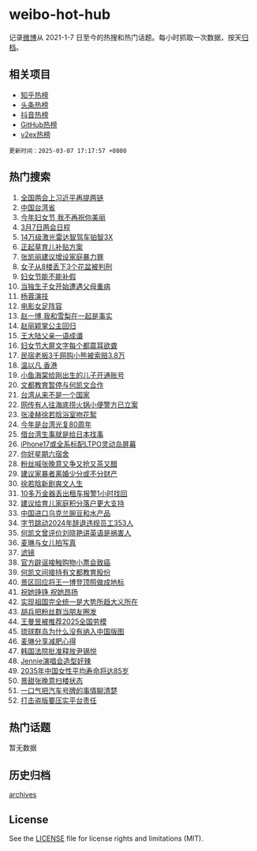 # weibo-hot-hub

记录[微博](https://www.weibo.com)从 2021-1-7 日至今的热搜和热门话题。每小时抓取一次数据，按天[归档](archives)。

## 相关项目

- [知乎热榜](https://github.com/lonnyzhang423/zhihu-hot-hub)
- [头条热榜](https://github.com/lonnyzhang423/toutiao-hot-hub)
- [抖音热榜](https://github.com/lonnyzhang423/douyin-hot-hub)
- [GitHub热榜](https://github.com/lonnyzhang423/github-hot-hub)
- [v2ex热榜](https://github.com/lonnyzhang423/v2ex-hot-hub)


`更新时间：2025-03-07 17:17:57 +0800`

## 热门搜索

1. [全国两会上习近平再提两链](https://m.weibo.cn/search?containerid=100103type%3D1%26t%3D10%26q%3D%23%E5%85%A8%E5%9B%BD%E4%B8%A4%E4%BC%9A%E4%B8%8A%E4%B9%A0%E8%BF%91%E5%B9%B3%E5%86%8D%E6%8F%90%E4%B8%A4%E9%93%BE%23&stream_entry_id=51&isnewpage=1&extparam=seat%3D1%26cate%3D10103%26pos%3D0%26q%3D%2523%25E5%2585%25A8%25E5%259B%25BD%25E4%25B8%25A4%25E4%25BC%259A%25E4%25B8%258A%25E4%25B9%25A0%25E8%25BF%2591%25E5%25B9%25B3%25E5%2586%258D%25E6%258F%2590%25E4%25B8%25A4%25E9%2593%25BE%2523%26stream_entry_id%3D51%26c_type%3D51%26filter_type%3Drealtimehot%26dgr%3D0%26display_time%3D1741339076%26pre_seqid%3D17413390762560325222116)
1. [中国台湾省](https://m.weibo.cn/search?containerid=100103type%3D1%26t%3D10%26q%3D%23%E4%B8%AD%E5%9B%BD%E5%8F%B0%E6%B9%BE%E7%9C%81%23&stream_entry_id=31&isnewpage=1&extparam=seat%3D1%26flag%3D4%26filter_type%3Drealtimehot%26dgr%3D0%26cate%3D5001%26band_rank%3D1%26pos%3D0%26q%3D%2523%25E4%25B8%25AD%25E5%259B%25BD%25E5%258F%25B0%25E6%25B9%25BE%25E7%259C%2581%2523%26stream_entry_id%3D31%26realpos%3D1%26c_type%3D31%26lcate%3D5001%26display_time%3D1741339076%26pre_seqid%3D17413390762560325222116)
1. [今年妇女节 我不再祝你美丽](https://m.weibo.cn/search?containerid=100103type%3D1%26t%3D10%26q%3D%E4%BB%8A%E5%B9%B4%E5%A6%87%E5%A5%B3%E8%8A%82+%E6%88%91%E4%B8%8D%E5%86%8D%E7%A5%9D%E4%BD%A0%E7%BE%8E%E4%B8%BD&stream_entry_id=31&isnewpage=1&extparam=seat%3D1%26flag%3D1%26filter_type%3Drealtimehot%26dgr%3D0%26cate%3D5001%26band_rank%3D2%26pos%3D1%26q%3D%25E4%25BB%258A%25E5%25B9%25B4%25E5%25A6%2587%25E5%25A5%25B3%25E8%258A%2582%2520%25E6%2588%2591%25E4%25B8%258D%25E5%2586%258D%25E7%25A5%259D%25E4%25BD%25A0%25E7%25BE%258E%25E4%25B8%25BD%26stream_entry_id%3D31%26realpos%3D2%26c_type%3D31%26lcate%3D5001%26display_time%3D1741339076%26pre_seqid%3D17413390762560325222116)
1. [3月7日两会日程](https://m.weibo.cn/search?containerid=100103type%3D1%26t%3D10%26q%3D%233%E6%9C%887%E6%97%A5%E4%B8%A4%E4%BC%9A%E6%97%A5%E7%A8%8B%23&stream_entry_id=31&isnewpage=1&extparam=seat%3D1%26flag%3D0%26filter_type%3Drealtimehot%26dgr%3D0%26cate%3D5001%26band_rank%3D3%26pos%3D2%26q%3D%25233%25E6%259C%25887%25E6%2597%25A5%25E4%25B8%25A4%25E4%25BC%259A%25E6%2597%25A5%25E7%25A8%258B%2523%26stream_entry_id%3D31%26realpos%3D3%26c_type%3D31%26lcate%3D5001%26display_time%3D1741339076%26pre_seqid%3D17413390762560325222116)
1. [14万级激光雷达智驾车铂智3X](https://m.weibo.cn/search?containerid=100103type%3D1%26t%3D10%26q%3D%2314%E4%B8%87%E7%BA%A7%E6%BF%80%E5%85%89%E9%9B%B7%E8%BE%BE%E6%99%BA%E9%A9%BE%E8%BD%A6%E9%93%82%E6%99%BA3X%23&stream_entry_id=31&isnewpage=1&extparam=seat%3D1%26topic_ad%3D1%26q%3D%252314%25E4%25B8%2587%25E7%25BA%25A7%25E6%25BF%2580%25E5%2585%2589%25E9%259B%25B7%25E8%25BE%25BE%25E6%2599%25BA%25E9%25A9%25BE%25E8%25BD%25A6%25E9%2593%2582%25E6%2599%25BA3X%2523%26c_type%3D31%26adid%3D278298%26cate%3D5001%26band_rank%3D4%26pos%3D3%26is_ad_pos%3D1%26stream_entry_id%3D31%26filter_type%3Drealtimehot%26dgr%3D0%26lcate%3D5001%26display_time%3D1741339076%26pre_seqid%3D17413390762560325222116)
1. [正起草育儿补贴方案](https://m.weibo.cn/search?containerid=100103type%3D1%26t%3D10%26q%3D%23%E6%AD%A3%E8%B5%B7%E8%8D%89%E8%82%B2%E5%84%BF%E8%A1%A5%E8%B4%B4%E6%96%B9%E6%A1%88%23&stream_entry_id=31&isnewpage=1&extparam=seat%3D1%26flag%3D1%26filter_type%3Drealtimehot%26dgr%3D0%26cate%3D5001%26band_rank%3D4%26pos%3D4%26q%3D%2523%25E6%25AD%25A3%25E8%25B5%25B7%25E8%258D%2589%25E8%2582%25B2%25E5%2584%25BF%25E8%25A1%25A5%25E8%25B4%25B4%25E6%2596%25B9%25E6%25A1%2588%2523%26stream_entry_id%3D31%26realpos%3D4%26c_type%3D31%26lcate%3D5001%26display_time%3D1741339076%26pre_seqid%3D17413390762560325222116)
1. [张凯丽建议增设家庭暴力罪](https://m.weibo.cn/search?containerid=100103type%3D1%26t%3D10%26q%3D%23%E5%BC%A0%E5%87%AF%E4%B8%BD%E5%BB%BA%E8%AE%AE%E5%A2%9E%E8%AE%BE%E5%AE%B6%E5%BA%AD%E6%9A%B4%E5%8A%9B%E7%BD%AA%23&stream_entry_id=31&isnewpage=1&extparam=seat%3D1%26flag%3D0%26filter_type%3Drealtimehot%26dgr%3D0%26cate%3D5001%26band_rank%3D5%26pos%3D5%26q%3D%2523%25E5%25BC%25A0%25E5%2587%25AF%25E4%25B8%25BD%25E5%25BB%25BA%25E8%25AE%25AE%25E5%25A2%259E%25E8%25AE%25BE%25E5%25AE%25B6%25E5%25BA%25AD%25E6%259A%25B4%25E5%258A%259B%25E7%25BD%25AA%2523%26stream_entry_id%3D31%26realpos%3D5%26c_type%3D31%26lcate%3D5001%26display_time%3D1741339076%26pre_seqid%3D17413390762560325222116)
1. [女子从8楼丢下3个花盆被判刑](https://m.weibo.cn/search?containerid=100103type%3D1%26t%3D10%26q%3D%23%E5%A5%B3%E5%AD%90%E4%BB%8E8%E6%A5%BC%E4%B8%A2%E4%B8%8B3%E4%B8%AA%E8%8A%B1%E7%9B%86%E8%A2%AB%E5%88%A4%E5%88%91%23&stream_entry_id=31&isnewpage=1&extparam=seat%3D1%26flag%3D1%26filter_type%3Drealtimehot%26dgr%3D0%26cate%3D5001%26band_rank%3D6%26pos%3D6%26q%3D%2523%25E5%25A5%25B3%25E5%25AD%2590%25E4%25BB%258E8%25E6%25A5%25BC%25E4%25B8%25A2%25E4%25B8%258B3%25E4%25B8%25AA%25E8%258A%25B1%25E7%259B%2586%25E8%25A2%25AB%25E5%2588%25A4%25E5%2588%2591%2523%26stream_entry_id%3D31%26realpos%3D6%26c_type%3D31%26lcate%3D5001%26display_time%3D1741339076%26pre_seqid%3D17413390762560325222116)
1. [妇女节能不能补假](https://m.weibo.cn/search?containerid=100103type%3D1%26t%3D10%26q%3D%E5%A6%87%E5%A5%B3%E8%8A%82%E8%83%BD%E4%B8%8D%E8%83%BD%E8%A1%A5%E5%81%87&stream_entry_id=31&isnewpage=1&extparam=seat%3D1%26flag%3D1%26filter_type%3Drealtimehot%26dgr%3D0%26cate%3D5001%26band_rank%3D7%26pos%3D7%26q%3D%25E5%25A6%2587%25E5%25A5%25B3%25E8%258A%2582%25E8%2583%25BD%25E4%25B8%258D%25E8%2583%25BD%25E8%25A1%25A5%25E5%2581%2587%26stream_entry_id%3D31%26realpos%3D7%26c_type%3D31%26lcate%3D5001%26display_time%3D1741339076%26pre_seqid%3D17413390762560325222116)
1. [当独生子女开始遭遇父母重病](https://m.weibo.cn/search?containerid=100103type%3D1%26t%3D10%26q%3D%23%E5%BD%93%E7%8B%AC%E7%94%9F%E5%AD%90%E5%A5%B3%E5%BC%80%E5%A7%8B%E9%81%AD%E9%81%87%E7%88%B6%E6%AF%8D%E9%87%8D%E7%97%85%23&stream_entry_id=31&isnewpage=1&extparam=seat%3D1%26flag%3D1%26filter_type%3Drealtimehot%26dgr%3D0%26cate%3D5001%26band_rank%3D8%26pos%3D8%26q%3D%2523%25E5%25BD%2593%25E7%258B%25AC%25E7%2594%259F%25E5%25AD%2590%25E5%25A5%25B3%25E5%25BC%2580%25E5%25A7%258B%25E9%2581%25AD%25E9%2581%2587%25E7%2588%25B6%25E6%25AF%258D%25E9%2587%258D%25E7%2597%2585%2523%26stream_entry_id%3D31%26realpos%3D8%26c_type%3D31%26lcate%3D5001%26display_time%3D1741339076%26pre_seqid%3D17413390762560325222116)
1. [杨蓉演技](https://m.weibo.cn/search?containerid=100103type%3D1%26t%3D10%26q%3D%E6%9D%A8%E8%93%89%E6%BC%94%E6%8A%80&stream_entry_id=31&isnewpage=1&extparam=seat%3D1%26flag%3D1%26filter_type%3Drealtimehot%26dgr%3D0%26cate%3D5001%26band_rank%3D9%26pos%3D9%26q%3D%25E6%259D%25A8%25E8%2593%2589%25E6%25BC%2594%25E6%258A%2580%26stream_entry_id%3D31%26realpos%3D9%26c_type%3D31%26lcate%3D5001%26display_time%3D1741339076%26pre_seqid%3D17413390762560325222116)
1. [电影女足阵容](https://m.weibo.cn/search?containerid=100103type%3D1%26t%3D10%26q%3D%E7%94%B5%E5%BD%B1%E5%A5%B3%E8%B6%B3%E9%98%B5%E5%AE%B9&stream_entry_id=31&isnewpage=1&extparam=seat%3D1%26flag%3D1%26filter_type%3Drealtimehot%26dgr%3D0%26cate%3D5001%26band_rank%3D10%26pos%3D10%26q%3D%25E7%2594%25B5%25E5%25BD%25B1%25E5%25A5%25B3%25E8%25B6%25B3%25E9%2598%25B5%25E5%25AE%25B9%26stream_entry_id%3D31%26realpos%3D10%26c_type%3D31%26lcate%3D5001%26display_time%3D1741339076%26pre_seqid%3D17413390762560325222116)
1. [赵一博 我和雪梨在一起是事实](https://m.weibo.cn/search?containerid=100103type%3D1%26t%3D10%26q%3D%E8%B5%B5%E4%B8%80%E5%8D%9A+%E6%88%91%E5%92%8C%E9%9B%AA%E6%A2%A8%E5%9C%A8%E4%B8%80%E8%B5%B7%E6%98%AF%E4%BA%8B%E5%AE%9E&stream_entry_id=31&isnewpage=1&extparam=seat%3D1%26flag%3D2%26filter_type%3Drealtimehot%26dgr%3D0%26cate%3D5001%26band_rank%3D11%26pos%3D11%26q%3D%25E8%25B5%25B5%25E4%25B8%2580%25E5%258D%259A%2520%25E6%2588%2591%25E5%2592%258C%25E9%259B%25AA%25E6%25A2%25A8%25E5%259C%25A8%25E4%25B8%2580%25E8%25B5%25B7%25E6%2598%25AF%25E4%25BA%258B%25E5%25AE%259E%26stream_entry_id%3D31%26realpos%3D11%26c_type%3D31%26lcate%3D5001%26display_time%3D1741339076%26pre_seqid%3D17413390762560325222116)
1. [赵丽颖掌公主回归](https://m.weibo.cn/search?containerid=100103type%3D1%26t%3D10%26q%3D%23%E8%B5%B5%E4%B8%BD%E9%A2%96%E6%8E%8C%E5%85%AC%E4%B8%BB%E5%9B%9E%E5%BD%92%23&stream_entry_id=31&isnewpage=1&extparam=seat%3D1%26flag%3D2%26filter_type%3Drealtimehot%26dgr%3D0%26cate%3D5001%26band_rank%3D12%26pos%3D12%26q%3D%2523%25E8%25B5%25B5%25E4%25B8%25BD%25E9%25A2%2596%25E6%258E%258C%25E5%2585%25AC%25E4%25B8%25BB%25E5%259B%259E%25E5%25BD%2592%2523%26stream_entry_id%3D31%26realpos%3D12%26c_type%3D31%26lcate%3D5001%26display_time%3D1741339076%26pre_seqid%3D17413390762560325222116)
1. [王大陆父亲一语成谶](https://m.weibo.cn/search?containerid=100103type%3D1%26t%3D10%26q%3D%23%E7%8E%8B%E5%A4%A7%E9%99%86%E7%88%B6%E4%BA%B2%E4%B8%80%E8%AF%AD%E6%88%90%E8%B0%B6%23&stream_entry_id=31&isnewpage=1&extparam=seat%3D1%26flag%3D2%26filter_type%3Drealtimehot%26dgr%3D0%26cate%3D5001%26band_rank%3D13%26pos%3D13%26q%3D%2523%25E7%258E%258B%25E5%25A4%25A7%25E9%2599%2586%25E7%2588%25B6%25E4%25BA%25B2%25E4%25B8%2580%25E8%25AF%25AD%25E6%2588%2590%25E8%25B0%25B6%2523%26stream_entry_id%3D31%26realpos%3D13%26c_type%3D31%26lcate%3D5001%26display_time%3D1741339076%26pre_seqid%3D17413390762560325222116)
1. [妇女节大屏文字每个都震耳欲聋](https://m.weibo.cn/search?containerid=100103type%3D1%26t%3D10%26q%3D%E5%A6%87%E5%A5%B3%E8%8A%82%E5%A4%A7%E5%B1%8F%E6%96%87%E5%AD%97%E6%AF%8F%E4%B8%AA%E9%83%BD%E9%9C%87%E8%80%B3%E6%AC%B2%E8%81%8B&stream_entry_id=31&isnewpage=1&extparam=seat%3D1%26flag%3D1%26filter_type%3Drealtimehot%26dgr%3D0%26cate%3D5001%26band_rank%3D14%26pos%3D14%26q%3D%25E5%25A6%2587%25E5%25A5%25B3%25E8%258A%2582%25E5%25A4%25A7%25E5%25B1%258F%25E6%2596%2587%25E5%25AD%2597%25E6%25AF%258F%25E4%25B8%25AA%25E9%2583%25BD%25E9%259C%2587%25E8%2580%25B3%25E6%25AC%25B2%25E8%2581%258B%26stream_entry_id%3D31%26realpos%3D14%26c_type%3D31%26lcate%3D5001%26display_time%3D1741339076%26pre_seqid%3D17413390762560325222116)
1. [民宿老板3千网购小熊被索赔3.8万](https://m.weibo.cn/search?containerid=100103type%3D1%26t%3D10%26q%3D%23%E6%B0%91%E5%AE%BF%E8%80%81%E6%9D%BF3%E5%8D%83%E7%BD%91%E8%B4%AD%E5%B0%8F%E7%86%8A%E8%A2%AB%E7%B4%A2%E8%B5%943.8%E4%B8%87%23&stream_entry_id=31&isnewpage=1&extparam=seat%3D1%26flag%3D1%26filter_type%3Drealtimehot%26dgr%3D0%26cate%3D5001%26band_rank%3D15%26pos%3D15%26q%3D%2523%25E6%25B0%2591%25E5%25AE%25BF%25E8%2580%2581%25E6%259D%25BF3%25E5%258D%2583%25E7%25BD%2591%25E8%25B4%25AD%25E5%25B0%258F%25E7%2586%258A%25E8%25A2%25AB%25E7%25B4%25A2%25E8%25B5%25943.8%25E4%25B8%2587%2523%26stream_entry_id%3D31%26realpos%3D15%26c_type%3D31%26lcate%3D5001%26display_time%3D1741339076%26pre_seqid%3D17413390762560325222116)
1. [温以凡 香港](https://m.weibo.cn/search?containerid=100103type%3D1%26t%3D10%26q%3D%E6%B8%A9%E4%BB%A5%E5%87%A1+%E9%A6%99%E6%B8%AF&stream_entry_id=31&isnewpage=1&extparam=seat%3D1%26flag%3D2%26filter_type%3Drealtimehot%26dgr%3D0%26cate%3D5001%26band_rank%3D16%26pos%3D16%26q%3D%25E6%25B8%25A9%25E4%25BB%25A5%25E5%2587%25A1%2520%25E9%25A6%2599%25E6%25B8%25AF%26stream_entry_id%3D31%26realpos%3D16%26c_type%3D31%26lcate%3D5001%26display_time%3D1741339076%26pre_seqid%3D17413390762560325222116)
1. [小鱼海棠给刚出生的儿子开通账号](https://m.weibo.cn/search?containerid=100103type%3D1%26t%3D10%26q%3D%23%E5%B0%8F%E9%B1%BC%E6%B5%B7%E6%A3%A0%E7%BB%99%E5%88%9A%E5%87%BA%E7%94%9F%E7%9A%84%E5%84%BF%E5%AD%90%E5%BC%80%E9%80%9A%E8%B4%A6%E5%8F%B7%23&stream_entry_id=31&isnewpage=1&extparam=seat%3D1%26flag%3D1%26filter_type%3Drealtimehot%26dgr%3D0%26cate%3D5001%26band_rank%3D17%26pos%3D17%26q%3D%2523%25E5%25B0%258F%25E9%25B1%25BC%25E6%25B5%25B7%25E6%25A3%25A0%25E7%25BB%2599%25E5%2588%259A%25E5%2587%25BA%25E7%2594%259F%25E7%259A%2584%25E5%2584%25BF%25E5%25AD%2590%25E5%25BC%2580%25E9%2580%259A%25E8%25B4%25A6%25E5%258F%25B7%2523%26stream_entry_id%3D31%26realpos%3D17%26c_type%3D31%26lcate%3D5001%26display_time%3D1741339076%26pre_seqid%3D17413390762560325222116)
1. [文都教育暂停与何凯文合作](https://m.weibo.cn/search?containerid=100103type%3D1%26t%3D10%26q%3D%23%E6%96%87%E9%83%BD%E6%95%99%E8%82%B2%E6%9A%82%E5%81%9C%E4%B8%8E%E4%BD%95%E5%87%AF%E6%96%87%E5%90%88%E4%BD%9C%23&stream_entry_id=31&isnewpage=1&extparam=seat%3D1%26flag%3D1%26filter_type%3Drealtimehot%26dgr%3D0%26cate%3D5001%26band_rank%3D18%26pos%3D18%26q%3D%2523%25E6%2596%2587%25E9%2583%25BD%25E6%2595%2599%25E8%2582%25B2%25E6%259A%2582%25E5%2581%259C%25E4%25B8%258E%25E4%25BD%2595%25E5%2587%25AF%25E6%2596%2587%25E5%2590%2588%25E4%25BD%259C%2523%26stream_entry_id%3D31%26realpos%3D18%26c_type%3D31%26lcate%3D5001%26display_time%3D1741339076%26pre_seqid%3D17413390762560325222116)
1. [台湾从来不是一个国家](https://m.weibo.cn/search?containerid=100103type%3D1%26t%3D10%26q%3D%23%E5%8F%B0%E6%B9%BE%E4%BB%8E%E6%9D%A5%E4%B8%8D%E6%98%AF%E4%B8%80%E4%B8%AA%E5%9B%BD%E5%AE%B6%23&stream_entry_id=31&isnewpage=1&extparam=seat%3D1%26flag%3D0%26filter_type%3Drealtimehot%26dgr%3D0%26cate%3D5001%26band_rank%3D19%26pos%3D19%26q%3D%2523%25E5%258F%25B0%25E6%25B9%25BE%25E4%25BB%258E%25E6%259D%25A5%25E4%25B8%258D%25E6%2598%25AF%25E4%25B8%2580%25E4%25B8%25AA%25E5%259B%25BD%25E5%25AE%25B6%2523%26stream_entry_id%3D31%26realpos%3D19%26c_type%3D31%26lcate%3D5001%26display_time%3D1741339076%26pre_seqid%3D17413390762560325222116)
1. [网传有人往海底捞火锅小便警方已立案](https://m.weibo.cn/search?containerid=100103type%3D1%26t%3D10%26q%3D%23%E7%BD%91%E4%BC%A0%E6%9C%89%E4%BA%BA%E5%BE%80%E6%B5%B7%E5%BA%95%E6%8D%9E%E7%81%AB%E9%94%85%E5%B0%8F%E4%BE%BF%E8%AD%A6%E6%96%B9%E5%B7%B2%E7%AB%8B%E6%A1%88%23&stream_entry_id=31&isnewpage=1&extparam=seat%3D1%26flag%3D1%26filter_type%3Drealtimehot%26dgr%3D0%26cate%3D5001%26band_rank%3D20%26pos%3D20%26q%3D%2523%25E7%25BD%2591%25E4%25BC%25A0%25E6%259C%2589%25E4%25BA%25BA%25E5%25BE%2580%25E6%25B5%25B7%25E5%25BA%2595%25E6%258D%259E%25E7%2581%25AB%25E9%2594%2585%25E5%25B0%258F%25E4%25BE%25BF%25E8%25AD%25A6%25E6%2596%25B9%25E5%25B7%25B2%25E7%25AB%258B%25E6%25A1%2588%2523%26stream_entry_id%3D31%26realpos%3D20%26c_type%3D31%26lcate%3D5001%26display_time%3D1741339076%26pre_seqid%3D17413390762560325222116)
1. [张凌赫徐若晗浴室吻花絮](https://m.weibo.cn/search?containerid=100103type%3D1%26t%3D10%26q%3D%23%E5%BC%A0%E5%87%8C%E8%B5%AB%E5%BE%90%E8%8B%A5%E6%99%97%E6%B5%B4%E5%AE%A4%E5%90%BB%E8%8A%B1%E7%B5%AE%23&stream_entry_id=31&isnewpage=1&extparam=seat%3D1%26flag%3D0%26filter_type%3Drealtimehot%26dgr%3D0%26cate%3D5001%26band_rank%3D21%26pos%3D21%26q%3D%2523%25E5%25BC%25A0%25E5%2587%258C%25E8%25B5%25AB%25E5%25BE%2590%25E8%258B%25A5%25E6%2599%2597%25E6%25B5%25B4%25E5%25AE%25A4%25E5%2590%25BB%25E8%258A%25B1%25E7%25B5%25AE%2523%26stream_entry_id%3D31%26realpos%3D21%26c_type%3D31%26lcate%3D5001%26display_time%3D1741339076%26pre_seqid%3D17413390762560325222116)
1. [今年是台湾光复80周年](https://m.weibo.cn/search?containerid=100103type%3D1%26t%3D10%26q%3D%23%E4%BB%8A%E5%B9%B4%E6%98%AF%E5%8F%B0%E6%B9%BE%E5%85%89%E5%A4%8D80%E5%91%A8%E5%B9%B4%23&stream_entry_id=31&isnewpage=1&extparam=seat%3D1%26flag%3D0%26filter_type%3Drealtimehot%26dgr%3D0%26cate%3D5001%26band_rank%3D22%26pos%3D22%26q%3D%2523%25E4%25BB%258A%25E5%25B9%25B4%25E6%2598%25AF%25E5%258F%25B0%25E6%25B9%25BE%25E5%2585%2589%25E5%25A4%258D80%25E5%2591%25A8%25E5%25B9%25B4%2523%26stream_entry_id%3D31%26realpos%3D22%26c_type%3D31%26lcate%3D5001%26display_time%3D1741339076%26pre_seqid%3D17413390762560325222116)
1. [借台湾生事就是给日本找事](https://m.weibo.cn/search?containerid=100103type%3D1%26t%3D10%26q%3D%23%E5%80%9F%E5%8F%B0%E6%B9%BE%E7%94%9F%E4%BA%8B%E5%B0%B1%E6%98%AF%E7%BB%99%E6%97%A5%E6%9C%AC%E6%89%BE%E4%BA%8B%23&stream_entry_id=31&isnewpage=1&extparam=seat%3D1%26flag%3D0%26filter_type%3Drealtimehot%26dgr%3D0%26cate%3D5001%26band_rank%3D23%26pos%3D23%26q%3D%2523%25E5%2580%259F%25E5%258F%25B0%25E6%25B9%25BE%25E7%2594%259F%25E4%25BA%258B%25E5%25B0%25B1%25E6%2598%25AF%25E7%25BB%2599%25E6%2597%25A5%25E6%259C%25AC%25E6%2589%25BE%25E4%25BA%258B%2523%26stream_entry_id%3D31%26realpos%3D23%26c_type%3D31%26lcate%3D5001%26display_time%3D1741339076%26pre_seqid%3D17413390762560325222116)
1. [iPhone17或全系标配LTPO灵动岛屏幕](https://m.weibo.cn/search?containerid=100103type%3D1%26t%3D10%26q%3D%23iPhone17%E6%88%96%E5%85%A8%E7%B3%BB%E6%A0%87%E9%85%8DLTPO%E7%81%B5%E5%8A%A8%E5%B2%9B%E5%B1%8F%E5%B9%95%23&stream_entry_id=31&isnewpage=1&extparam=seat%3D1%26flag%3D1%26filter_type%3Drealtimehot%26dgr%3D0%26cate%3D5001%26band_rank%3D24%26pos%3D24%26q%3D%2523iPhone17%25E6%2588%2596%25E5%2585%25A8%25E7%25B3%25BB%25E6%25A0%2587%25E9%2585%258DLTPO%25E7%2581%25B5%25E5%258A%25A8%25E5%25B2%259B%25E5%25B1%258F%25E5%25B9%2595%2523%26stream_entry_id%3D31%26realpos%3D24%26c_type%3D31%26lcate%3D5001%26display_time%3D1741339076%26pre_seqid%3D17413390762560325222116)
1. [你好星期六宿舍](https://m.weibo.cn/search?containerid=100103type%3D1%26t%3D10%26q%3D%23%E4%BD%A0%E5%A5%BD%E6%98%9F%E6%9C%9F%E5%85%AD%E5%AE%BF%E8%88%8D%23&stream_entry_id=31&isnewpage=1&extparam=seat%3D1%26flag%3D1%26filter_type%3Drealtimehot%26dgr%3D0%26cate%3D5001%26band_rank%3D25%26pos%3D25%26q%3D%2523%25E4%25BD%25A0%25E5%25A5%25BD%25E6%2598%259F%25E6%259C%259F%25E5%2585%25AD%25E5%25AE%25BF%25E8%2588%258D%2523%26stream_entry_id%3D31%26realpos%3D25%26c_type%3D31%26lcate%3D5001%26display_time%3D1741339076%26pre_seqid%3D17413390762560325222116)
1. [粉丝喊张晚意又争又抢又茶又醋](https://m.weibo.cn/search?containerid=100103type%3D1%26t%3D10%26q%3D%E7%B2%89%E4%B8%9D%E5%96%8A%E5%BC%A0%E6%99%9A%E6%84%8F%E5%8F%88%E4%BA%89%E5%8F%88%E6%8A%A2%E5%8F%88%E8%8C%B6%E5%8F%88%E9%86%8B&stream_entry_id=31&isnewpage=1&extparam=seat%3D1%26flag%3D1%26filter_type%3Drealtimehot%26dgr%3D0%26cate%3D5001%26band_rank%3D26%26pos%3D26%26q%3D%25E7%25B2%2589%25E4%25B8%259D%25E5%2596%258A%25E5%25BC%25A0%25E6%2599%259A%25E6%2584%258F%25E5%258F%2588%25E4%25BA%2589%25E5%258F%2588%25E6%258A%25A2%25E5%258F%2588%25E8%258C%25B6%25E5%258F%2588%25E9%2586%258B%26stream_entry_id%3D31%26realpos%3D26%26c_type%3D31%26lcate%3D5001%26display_time%3D1741339076%26pre_seqid%3D17413390762560325222116)
1. [建议家暴者离婚少分或不分财产](https://m.weibo.cn/search?containerid=100103type%3D1%26t%3D10%26q%3D%23%E5%BB%BA%E8%AE%AE%E5%AE%B6%E6%9A%B4%E8%80%85%E7%A6%BB%E5%A9%9A%E5%B0%91%E5%88%86%E6%88%96%E4%B8%8D%E5%88%86%E8%B4%A2%E4%BA%A7%23&stream_entry_id=31&isnewpage=1&extparam=seat%3D1%26flag%3D0%26filter_type%3Drealtimehot%26dgr%3D0%26cate%3D5001%26band_rank%3D27%26pos%3D27%26q%3D%2523%25E5%25BB%25BA%25E8%25AE%25AE%25E5%25AE%25B6%25E6%259A%25B4%25E8%2580%2585%25E7%25A6%25BB%25E5%25A9%259A%25E5%25B0%2591%25E5%2588%2586%25E6%2588%2596%25E4%25B8%258D%25E5%2588%2586%25E8%25B4%25A2%25E4%25BA%25A7%2523%26stream_entry_id%3D31%26realpos%3D27%26c_type%3D31%26lcate%3D5001%26display_time%3D1741339076%26pre_seqid%3D17413390762560325222116)
1. [徐若晗新剧爽文人生](https://m.weibo.cn/search?containerid=100103type%3D1%26t%3D10%26q%3D%E5%BE%90%E8%8B%A5%E6%99%97%E6%96%B0%E5%89%A7%E7%88%BD%E6%96%87%E4%BA%BA%E7%94%9F&stream_entry_id=31&isnewpage=1&extparam=seat%3D1%26flag%3D1%26filter_type%3Drealtimehot%26dgr%3D0%26cate%3D5001%26band_rank%3D28%26pos%3D28%26q%3D%25E5%25BE%2590%25E8%258B%25A5%25E6%2599%2597%25E6%2596%25B0%25E5%2589%25A7%25E7%2588%25BD%25E6%2596%2587%25E4%25BA%25BA%25E7%2594%259F%26stream_entry_id%3D31%26realpos%3D28%26c_type%3D31%26lcate%3D5001%26display_time%3D1741339076%26pre_seqid%3D17413390762560325222116)
1. [10多万金器丢出租车报警1小时找回](https://m.weibo.cn/search?containerid=100103type%3D1%26t%3D10%26q%3D10%E5%A4%9A%E4%B8%87%E9%87%91%E5%99%A8%E4%B8%A2%E5%87%BA%E7%A7%9F%E8%BD%A6%E6%8A%A5%E8%AD%A61%E5%B0%8F%E6%97%B6%E6%89%BE%E5%9B%9E&stream_entry_id=31&isnewpage=1&extparam=seat%3D1%26flag%3D32768%26filter_type%3Drealtimehot%26dgr%3D0%26cate%3D5001%26band_rank%3D29%26pos%3D29%26q%3D10%25E5%25A4%259A%25E4%25B8%2587%25E9%2587%2591%25E5%2599%25A8%25E4%25B8%25A2%25E5%2587%25BA%25E7%25A7%259F%25E8%25BD%25A6%25E6%258A%25A5%25E8%25AD%25A61%25E5%25B0%258F%25E6%2597%25B6%25E6%2589%25BE%25E5%259B%259E%26stream_entry_id%3D31%26realpos%3D29%26c_type%3D31%26lcate%3D5001%26display_time%3D1741339076%26pre_seqid%3D17413390762560325222116)
1. [建议给育儿家庭积分落户更大支持](https://m.weibo.cn/search?containerid=100103type%3D1%26t%3D10%26q%3D%23%E5%BB%BA%E8%AE%AE%E7%BB%99%E8%82%B2%E5%84%BF%E5%AE%B6%E5%BA%AD%E7%A7%AF%E5%88%86%E8%90%BD%E6%88%B7%E6%9B%B4%E5%A4%A7%E6%94%AF%E6%8C%81%23&stream_entry_id=31&isnewpage=1&extparam=seat%3D1%26flag%3D1%26filter_type%3Drealtimehot%26dgr%3D0%26cate%3D5001%26band_rank%3D30%26pos%3D30%26q%3D%2523%25E5%25BB%25BA%25E8%25AE%25AE%25E7%25BB%2599%25E8%2582%25B2%25E5%2584%25BF%25E5%25AE%25B6%25E5%25BA%25AD%25E7%25A7%25AF%25E5%2588%2586%25E8%2590%25BD%25E6%2588%25B7%25E6%259B%25B4%25E5%25A4%25A7%25E6%2594%25AF%25E6%258C%2581%2523%26stream_entry_id%3D31%26realpos%3D30%26c_type%3D31%26lcate%3D5001%26display_time%3D1741339076%26pre_seqid%3D17413390762560325222116)
1. [中国进口乌克兰豌豆和水产品](https://m.weibo.cn/search?containerid=100103type%3D1%26t%3D10%26q%3D%23%E4%B8%AD%E5%9B%BD%E8%BF%9B%E5%8F%A3%E4%B9%8C%E5%85%8B%E5%85%B0%E8%B1%8C%E8%B1%86%E5%92%8C%E6%B0%B4%E4%BA%A7%E5%93%81%23&stream_entry_id=31&isnewpage=1&extparam=seat%3D1%26flag%3D0%26filter_type%3Drealtimehot%26dgr%3D0%26cate%3D5001%26band_rank%3D31%26pos%3D31%26q%3D%2523%25E4%25B8%25AD%25E5%259B%25BD%25E8%25BF%259B%25E5%258F%25A3%25E4%25B9%258C%25E5%2585%258B%25E5%2585%25B0%25E8%25B1%258C%25E8%25B1%2586%25E5%2592%258C%25E6%25B0%25B4%25E4%25BA%25A7%25E5%2593%2581%2523%26stream_entry_id%3D31%26realpos%3D31%26c_type%3D31%26lcate%3D5001%26display_time%3D1741339076%26pre_seqid%3D17413390762560325222116)
1. [字节跳动2024年辞退违规员工353人](https://m.weibo.cn/search?containerid=100103type%3D1%26t%3D10%26q%3D%23%E5%AD%97%E8%8A%82%E8%B7%B3%E5%8A%A82024%E5%B9%B4%E8%BE%9E%E9%80%80%E8%BF%9D%E8%A7%84%E5%91%98%E5%B7%A5353%E4%BA%BA%23&stream_entry_id=31&isnewpage=1&extparam=seat%3D1%26flag%3D1%26filter_type%3Drealtimehot%26dgr%3D0%26cate%3D5001%26band_rank%3D32%26pos%3D32%26q%3D%2523%25E5%25AD%2597%25E8%258A%2582%25E8%25B7%25B3%25E5%258A%25A82024%25E5%25B9%25B4%25E8%25BE%259E%25E9%2580%2580%25E8%25BF%259D%25E8%25A7%2584%25E5%2591%2598%25E5%25B7%25A5353%25E4%25BA%25BA%2523%26stream_entry_id%3D31%26realpos%3D32%26c_type%3D31%26lcate%3D5001%26display_time%3D1741339076%26pre_seqid%3D17413390762560325222116)
1. [何凯文曾评价刘晓艳讲英语是祸害人](https://m.weibo.cn/search?containerid=100103type%3D1%26t%3D10%26q%3D%23%E4%BD%95%E5%87%AF%E6%96%87%E6%9B%BE%E8%AF%84%E4%BB%B7%E5%88%98%E6%99%93%E8%89%B3%E8%AE%B2%E8%8B%B1%E8%AF%AD%E6%98%AF%E7%A5%B8%E5%AE%B3%E4%BA%BA%23&stream_entry_id=31&isnewpage=1&extparam=seat%3D1%26flag%3D0%26filter_type%3Drealtimehot%26dgr%3D0%26cate%3D5001%26band_rank%3D33%26pos%3D33%26q%3D%2523%25E4%25BD%2595%25E5%2587%25AF%25E6%2596%2587%25E6%259B%25BE%25E8%25AF%2584%25E4%25BB%25B7%25E5%2588%2598%25E6%2599%2593%25E8%2589%25B3%25E8%25AE%25B2%25E8%258B%25B1%25E8%25AF%25AD%25E6%2598%25AF%25E7%25A5%25B8%25E5%25AE%25B3%25E4%25BA%25BA%2523%26stream_entry_id%3D31%26realpos%3D33%26c_type%3D31%26lcate%3D5001%26display_time%3D1741339076%26pre_seqid%3D17413390762560325222116)
1. [麦琳与女儿拍写真](https://m.weibo.cn/search?containerid=100103type%3D1%26t%3D10%26q%3D%23%E9%BA%A6%E7%90%B3%E4%B8%8E%E5%A5%B3%E5%84%BF%E6%8B%8D%E5%86%99%E7%9C%9F%23&stream_entry_id=31&isnewpage=1&extparam=seat%3D1%26flag%3D1%26filter_type%3Drealtimehot%26dgr%3D0%26cate%3D5001%26band_rank%3D34%26pos%3D34%26q%3D%2523%25E9%25BA%25A6%25E7%2590%25B3%25E4%25B8%258E%25E5%25A5%25B3%25E5%2584%25BF%25E6%258B%258D%25E5%2586%2599%25E7%259C%259F%2523%26stream_entry_id%3D31%26realpos%3D34%26c_type%3D31%26lcate%3D5001%26display_time%3D1741339076%26pre_seqid%3D17413390762560325222116)
1. [滤镜](https://m.weibo.cn/search?containerid=100103type%3D1%26t%3D10%26q%3D%E6%BB%A4%E9%95%9C&stream_entry_id=31&isnewpage=1&extparam=seat%3D1%26flag%3D1%26filter_type%3Drealtimehot%26dgr%3D0%26cate%3D5001%26band_rank%3D35%26pos%3D35%26q%3D%25E6%25BB%25A4%25E9%2595%259C%26stream_entry_id%3D31%26realpos%3D35%26c_type%3D31%26lcate%3D5001%26display_time%3D1741339076%26pre_seqid%3D17413390762560325222116)
1. [官方辟谣接触购物小票会致癌](https://m.weibo.cn/search?containerid=100103type%3D1%26t%3D10%26q%3D%23%E5%AE%98%E6%96%B9%E8%BE%9F%E8%B0%A3%E6%8E%A5%E8%A7%A6%E8%B4%AD%E7%89%A9%E5%B0%8F%E7%A5%A8%E4%BC%9A%E8%87%B4%E7%99%8C%23&stream_entry_id=31&isnewpage=1&extparam=seat%3D1%26flag%3D1%26filter_type%3Drealtimehot%26dgr%3D0%26cate%3D5001%26band_rank%3D36%26pos%3D36%26q%3D%2523%25E5%25AE%2598%25E6%2596%25B9%25E8%25BE%259F%25E8%25B0%25A3%25E6%258E%25A5%25E8%25A7%25A6%25E8%25B4%25AD%25E7%2589%25A9%25E5%25B0%258F%25E7%25A5%25A8%25E4%25BC%259A%25E8%2587%25B4%25E7%2599%258C%2523%26stream_entry_id%3D31%26realpos%3D36%26c_type%3D31%26lcate%3D5001%26display_time%3D1741339076%26pre_seqid%3D17413390762560325222116)
1. [何凯文间接持有文都教育股份](https://m.weibo.cn/search?containerid=100103type%3D1%26t%3D10%26q%3D%23%E4%BD%95%E5%87%AF%E6%96%87%E9%97%B4%E6%8E%A5%E6%8C%81%E6%9C%89%E6%96%87%E9%83%BD%E6%95%99%E8%82%B2%E8%82%A1%E4%BB%BD%23&stream_entry_id=31&isnewpage=1&extparam=seat%3D1%26flag%3D1%26filter_type%3Drealtimehot%26dgr%3D0%26cate%3D5001%26band_rank%3D37%26pos%3D37%26q%3D%2523%25E4%25BD%2595%25E5%2587%25AF%25E6%2596%2587%25E9%2597%25B4%25E6%258E%25A5%25E6%258C%2581%25E6%259C%2589%25E6%2596%2587%25E9%2583%25BD%25E6%2595%2599%25E8%2582%25B2%25E8%2582%25A1%25E4%25BB%25BD%2523%26stream_entry_id%3D31%26realpos%3D37%26c_type%3D31%26lcate%3D5001%26display_time%3D1741339076%26pre_seqid%3D17413390762560325222116)
1. [景区回应将王一博登顶照做成地标](https://m.weibo.cn/search?containerid=100103type%3D1%26t%3D10%26q%3D%23%E6%99%AF%E5%8C%BA%E5%9B%9E%E5%BA%94%E5%B0%86%E7%8E%8B%E4%B8%80%E5%8D%9A%E7%99%BB%E9%A1%B6%E7%85%A7%E5%81%9A%E6%88%90%E5%9C%B0%E6%A0%87%23&stream_entry_id=31&isnewpage=1&extparam=seat%3D1%26flag%3D0%26filter_type%3Drealtimehot%26dgr%3D0%26cate%3D5001%26band_rank%3D38%26pos%3D38%26q%3D%2523%25E6%2599%25AF%25E5%258C%25BA%25E5%259B%259E%25E5%25BA%2594%25E5%25B0%2586%25E7%258E%258B%25E4%25B8%2580%25E5%258D%259A%25E7%2599%25BB%25E9%25A1%25B6%25E7%2585%25A7%25E5%2581%259A%25E6%2588%2590%25E5%259C%25B0%25E6%25A0%2587%2523%26stream_entry_id%3D31%26realpos%3D38%26c_type%3D31%26lcate%3D5001%26display_time%3D1741339076%26pre_seqid%3D17413390762560325222116)
1. [祝她铮铮 祝她昂扬](https://m.weibo.cn/search?containerid=100103type%3D1%26t%3D10%26q%3D%E7%A5%9D%E5%A5%B9%E9%93%AE%E9%93%AE+%E7%A5%9D%E5%A5%B9%E6%98%82%E6%89%AC&stream_entry_id=31&isnewpage=1&extparam=seat%3D1%26flag%3D0%26filter_type%3Drealtimehot%26dgr%3D0%26cate%3D5001%26band_rank%3D39%26pos%3D39%26q%3D%25E7%25A5%259D%25E5%25A5%25B9%25E9%2593%25AE%25E9%2593%25AE%2520%25E7%25A5%259D%25E5%25A5%25B9%25E6%2598%2582%25E6%2589%25AC%26stream_entry_id%3D31%26realpos%3D39%26c_type%3D31%26lcate%3D5001%26display_time%3D1741339076%26pre_seqid%3D17413390762560325222116)
1. [实现祖国完全统一是大势所趋大义所在](https://m.weibo.cn/search?containerid=100103type%3D1%26t%3D10%26q%3D%23%E5%AE%9E%E7%8E%B0%E7%A5%96%E5%9B%BD%E5%AE%8C%E5%85%A8%E7%BB%9F%E4%B8%80%E6%98%AF%E5%A4%A7%E5%8A%BF%E6%89%80%E8%B6%8B%E5%A4%A7%E4%B9%89%E6%89%80%E5%9C%A8%23&stream_entry_id=31&isnewpage=1&extparam=seat%3D1%26flag%3D0%26filter_type%3Drealtimehot%26dgr%3D0%26cate%3D5001%26band_rank%3D40%26pos%3D40%26q%3D%2523%25E5%25AE%259E%25E7%258E%25B0%25E7%25A5%2596%25E5%259B%25BD%25E5%25AE%258C%25E5%2585%25A8%25E7%25BB%259F%25E4%25B8%2580%25E6%2598%25AF%25E5%25A4%25A7%25E5%258A%25BF%25E6%2589%2580%25E8%25B6%258B%25E5%25A4%25A7%25E4%25B9%2589%25E6%2589%2580%25E5%259C%25A8%2523%26stream_entry_id%3D31%26realpos%3D40%26c_type%3D31%26lcate%3D5001%26display_time%3D1741339076%26pre_seqid%3D17413390762560325222116)
1. [胡兵把粉丝群当朋友圈发](https://m.weibo.cn/search?containerid=100103type%3D1%26t%3D10%26q%3D%23%E8%83%A1%E5%85%B5%E6%8A%8A%E7%B2%89%E4%B8%9D%E7%BE%A4%E5%BD%93%E6%9C%8B%E5%8F%8B%E5%9C%88%E5%8F%91%23&stream_entry_id=31&isnewpage=1&extparam=seat%3D1%26flag%3D1%26filter_type%3Drealtimehot%26dgr%3D0%26adid%3D278095%26cate%3D5001%26band_rank%3D41%26pos%3D41%26q%3D%2523%25E8%2583%25A1%25E5%2585%25B5%25E6%258A%258A%25E7%25B2%2589%25E4%25B8%259D%25E7%25BE%25A4%25E5%25BD%2593%25E6%259C%258B%25E5%258F%258B%25E5%259C%2588%25E5%258F%2591%2523%26stream_entry_id%3D31%26realpos%3D41%26c_type%3D31%26lcate%3D5001%26display_time%3D1741339076%26pre_seqid%3D17413390762560325222116)
1. [王曼昱被推荐2025全国劳模](https://m.weibo.cn/search?containerid=100103type%3D1%26t%3D10%26q%3D%23%E7%8E%8B%E6%9B%BC%E6%98%B1%E8%A2%AB%E6%8E%A8%E8%8D%902025%E5%85%A8%E5%9B%BD%E5%8A%B3%E6%A8%A1%23&stream_entry_id=31&isnewpage=1&extparam=seat%3D1%26flag%3D1%26filter_type%3Drealtimehot%26dgr%3D0%26cate%3D5001%26band_rank%3D42%26pos%3D42%26q%3D%2523%25E7%258E%258B%25E6%259B%25BC%25E6%2598%25B1%25E8%25A2%25AB%25E6%258E%25A8%25E8%258D%25902025%25E5%2585%25A8%25E5%259B%25BD%25E5%258A%25B3%25E6%25A8%25A1%2523%26stream_entry_id%3D31%26realpos%3D42%26c_type%3D31%26lcate%3D5001%26display_time%3D1741339076%26pre_seqid%3D17413390762560325222116)
1. [琉球群岛为什么没有纳入中国版图](https://m.weibo.cn/search?containerid=100103type%3D1%26t%3D10%26q%3D%E7%90%89%E7%90%83%E7%BE%A4%E5%B2%9B%E4%B8%BA%E4%BB%80%E4%B9%88%E6%B2%A1%E6%9C%89%E7%BA%B3%E5%85%A5%E4%B8%AD%E5%9B%BD%E7%89%88%E5%9B%BE&stream_entry_id=31&isnewpage=1&extparam=seat%3D1%26flag%3D1%26filter_type%3Drealtimehot%26dgr%3D0%26cate%3D5001%26band_rank%3D43%26pos%3D43%26q%3D%25E7%2590%2589%25E7%2590%2583%25E7%25BE%25A4%25E5%25B2%259B%25E4%25B8%25BA%25E4%25BB%2580%25E4%25B9%2588%25E6%25B2%25A1%25E6%259C%2589%25E7%25BA%25B3%25E5%2585%25A5%25E4%25B8%25AD%25E5%259B%25BD%25E7%2589%2588%25E5%259B%25BE%26stream_entry_id%3D31%26realpos%3D43%26c_type%3D31%26lcate%3D5001%26display_time%3D1741339076%26pre_seqid%3D17413390762560325222116)
1. [麦琳分享减肥心得](https://m.weibo.cn/search?containerid=100103type%3D1%26t%3D10%26q%3D%E9%BA%A6%E7%90%B3%E5%88%86%E4%BA%AB%E5%87%8F%E8%82%A5%E5%BF%83%E5%BE%97&stream_entry_id=31&isnewpage=1&extparam=seat%3D1%26flag%3D0%26filter_type%3Drealtimehot%26dgr%3D0%26cate%3D5001%26band_rank%3D44%26pos%3D44%26q%3D%25E9%25BA%25A6%25E7%2590%25B3%25E5%2588%2586%25E4%25BA%25AB%25E5%2587%258F%25E8%2582%25A5%25E5%25BF%2583%25E5%25BE%2597%26stream_entry_id%3D31%26realpos%3D44%26c_type%3D31%26lcate%3D5001%26display_time%3D1741339076%26pre_seqid%3D17413390762560325222116)
1. [韩国法院批准释放尹锡悦](https://m.weibo.cn/search?containerid=100103type%3D1%26t%3D10%26q%3D%23%E9%9F%A9%E5%9B%BD%E6%B3%95%E9%99%A2%E6%89%B9%E5%87%86%E9%87%8A%E6%94%BE%E5%B0%B9%E9%94%A1%E6%82%A6%23&stream_entry_id=31&isnewpage=1&extparam=seat%3D1%26flag%3D0%26filter_type%3Drealtimehot%26dgr%3D0%26cate%3D5001%26band_rank%3D45%26pos%3D45%26q%3D%2523%25E9%259F%25A9%25E5%259B%25BD%25E6%25B3%2595%25E9%2599%25A2%25E6%2589%25B9%25E5%2587%2586%25E9%2587%258A%25E6%2594%25BE%25E5%25B0%25B9%25E9%2594%25A1%25E6%2582%25A6%2523%26stream_entry_id%3D31%26realpos%3D45%26c_type%3D31%26lcate%3D5001%26display_time%3D1741339076%26pre_seqid%3D17413390762560325222116)
1. [Jennie演唱会造型好辣](https://m.weibo.cn/search?containerid=100103type%3D1%26t%3D10%26q%3D%23Jennie%E6%BC%94%E5%94%B1%E4%BC%9A%E9%80%A0%E5%9E%8B%E5%A5%BD%E8%BE%A3%23&stream_entry_id=31&isnewpage=1&extparam=seat%3D1%26flag%3D1%26filter_type%3Drealtimehot%26dgr%3D0%26cate%3D5001%26band_rank%3D46%26pos%3D46%26q%3D%2523Jennie%25E6%25BC%2594%25E5%2594%25B1%25E4%25BC%259A%25E9%2580%25A0%25E5%259E%258B%25E5%25A5%25BD%25E8%25BE%25A3%2523%26stream_entry_id%3D31%26realpos%3D46%26c_type%3D31%26lcate%3D5001%26display_time%3D1741339076%26pre_seqid%3D17413390762560325222116)
1. [2035年中国女性平均寿命将达85岁](https://m.weibo.cn/search?containerid=100103type%3D1%26t%3D10%26q%3D%232035%E5%B9%B4%E4%B8%AD%E5%9B%BD%E5%A5%B3%E6%80%A7%E5%B9%B3%E5%9D%87%E5%AF%BF%E5%91%BD%E5%B0%86%E8%BE%BE85%E5%B2%81%23&stream_entry_id=31&isnewpage=1&extparam=seat%3D1%26flag%3D1%26filter_type%3Drealtimehot%26dgr%3D0%26cate%3D5001%26band_rank%3D47%26pos%3D47%26q%3D%25232035%25E5%25B9%25B4%25E4%25B8%25AD%25E5%259B%25BD%25E5%25A5%25B3%25E6%2580%25A7%25E5%25B9%25B3%25E5%259D%2587%25E5%25AF%25BF%25E5%2591%25BD%25E5%25B0%2586%25E8%25BE%25BE85%25E5%25B2%2581%2523%26stream_entry_id%3D31%26realpos%3D47%26c_type%3D31%26lcate%3D5001%26display_time%3D1741339076%26pre_seqid%3D17413390762560325222116)
1. [景甜张晚意扫楼状态](https://m.weibo.cn/search?containerid=100103type%3D1%26t%3D10%26q%3D%23%E6%99%AF%E7%94%9C%E5%BC%A0%E6%99%9A%E6%84%8F%E6%89%AB%E6%A5%BC%E7%8A%B6%E6%80%81%23&stream_entry_id=31&isnewpage=1&extparam=seat%3D1%26flag%3D1%26filter_type%3Drealtimehot%26dgr%3D0%26cate%3D5001%26band_rank%3D48%26pos%3D48%26q%3D%2523%25E6%2599%25AF%25E7%2594%259C%25E5%25BC%25A0%25E6%2599%259A%25E6%2584%258F%25E6%2589%25AB%25E6%25A5%25BC%25E7%258A%25B6%25E6%2580%2581%2523%26stream_entry_id%3D31%26realpos%3D48%26c_type%3D31%26lcate%3D5001%26display_time%3D1741339076%26pre_seqid%3D17413390762560325222116)
1. [一口气把汽车号牌的事情聊清楚](https://m.weibo.cn/search?containerid=100103type%3D1%26t%3D10%26q%3D%E4%B8%80%E5%8F%A3%E6%B0%94%E6%8A%8A%E6%B1%BD%E8%BD%A6%E5%8F%B7%E7%89%8C%E7%9A%84%E4%BA%8B%E6%83%85%E8%81%8A%E6%B8%85%E6%A5%9A&stream_entry_id=31&isnewpage=1&extparam=seat%3D1%26flag%3D1%26filter_type%3Drealtimehot%26dgr%3D0%26cate%3D5001%26band_rank%3D49%26pos%3D49%26q%3D%25E4%25B8%2580%25E5%258F%25A3%25E6%25B0%2594%25E6%258A%258A%25E6%25B1%25BD%25E8%25BD%25A6%25E5%258F%25B7%25E7%2589%258C%25E7%259A%2584%25E4%25BA%258B%25E6%2583%2585%25E8%2581%258A%25E6%25B8%2585%25E6%25A5%259A%26stream_entry_id%3D31%26realpos%3D49%26c_type%3D31%26lcate%3D5001%26display_time%3D1741339076%26pre_seqid%3D17413390762560325222116)
1. [打击盗版要压实平台责任](https://m.weibo.cn/search?containerid=100103type%3D1%26t%3D10%26q%3D%23%E6%89%93%E5%87%BB%E7%9B%97%E7%89%88%E8%A6%81%E5%8E%8B%E5%AE%9E%E5%B9%B3%E5%8F%B0%E8%B4%A3%E4%BB%BB%23&stream_entry_id=31&isnewpage=1&extparam=seat%3D1%26flag%3D0%26filter_type%3Drealtimehot%26dgr%3D0%26cate%3D5001%26band_rank%3D50%26pos%3D50%26q%3D%2523%25E6%2589%2593%25E5%2587%25BB%25E7%259B%2597%25E7%2589%2588%25E8%25A6%2581%25E5%258E%258B%25E5%25AE%259E%25E5%25B9%25B3%25E5%258F%25B0%25E8%25B4%25A3%25E4%25BB%25BB%2523%26stream_entry_id%3D31%26realpos%3D50%26c_type%3D31%26lcate%3D5001%26display_time%3D1741339076%26pre_seqid%3D17413390762560325222116)

## 热门话题

暂无数据

## 历史归档

[archives](archives)

## License

See the [LICENSE](LICENSE) file for license rights and limitations (MIT).
